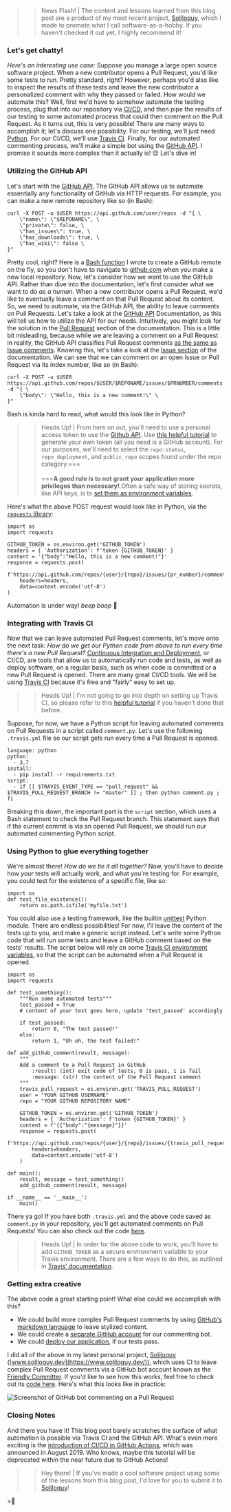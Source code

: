 >> News Flash! | The content and lessons learned from this blog post are a product of my most recent project, [Soliloquy](https://www.soliloquy.dev), which I made to promote what I call software-as-a-hobby. If you haven't checked it out yet, I highly recommend it!

### Let's get chatty!
_Here's an interesting use case:_  Suppose you manage a large open source software project. When a new contributor opens a Pull Request, you'd like some tests to run. Pretty standard, right?
However, perhaps you'd also like to inspect the results of these tests and leave the new contributor a personalized comment with why they passed or failed. How would we automate this? Well, first we'd have to somehow automate the testing process, plug that into our repository via [CI/CD](https://www.redhat.com/en/topics/devops/what-is-ci-cd), and then pipe the results of our testing to some automated process that could then comment on the Pull Request.
As it turns out, this is very possible! There are many ways to accomplish it; let's discuss one possibility. For our testing, we'll just need [Python](https://www.python.org/). For our CI/CD, we'll use [Travis CI](https://travis-ci.org/). Finally, for our automated commenting process, we'll make a simple bot using the [GitHub API](https://developer.github.com/v3/). I promise it sounds more complex than it actually is! 😊
Let's dive in!

### Utilizing the GitHub API
Let's start with the [GitHub API](https://developer.github.com/v3/). The GitHub API allows us to automate essentially any functionality of GitHub via HTTP requests. For example, you can make a new remote repository like so (in Bash):
```
curl -X POST -u $USER https://api.github.com/user/repos -d "{ \
    \"name\": \"$REPONAME\", \
    \"private\": false, \
    \"has_issues\": true, \
    \"has_downloads\": true, \
    \"has_wiki\": false \
}"
```
Pretty cool, right? Here is a [Bash function](https://github.com/wcarhart/konphig/blob/b36320f7d524fa5c1a1c5f2e5f1e4a8231814d09/.bash_functions/Linux/rcreate.sh) I wrote to create a GitHub remote on the fly, so you don't have to navigate to [github.com](https://github.com/) when you make a new local repository.
Now, let's consider how we want to use the GitHub API. Rather than dive into the documentation, let's first consider what we want to do _as a human_. When a new contributor opens a Pull Request, we'd like to eventually leave a comment on that Pull Request about its content. So, we need to automate, via the GitHub API, the ability to leave comments on Pull Requests.
Let's take a look at the [GitHub API](https://developer.github.com/v3/) Documentation, as this will tell us how to utilize the API for our needs. Intuitively, you might look for the solution in the [Pull Request](https://developer.github.com/v3/pulls/) section of the documentation. This is a little bit misleading, because while we are leaving a comment on a Pull Request in reality, the GitHub API classifies Pull Request comments [as the same as Issue comments](https://stackoverflow.com/questions/16744069/create-comment-on-pull-request/16744314#16744314).
Knowing this, let's take a look at the [Issue section](https://developer.github.com/v3/issues/) of the documentation. We can see that we can comment on an open Issue or Pull Request via its index number, like so (in Bash):
```
curl -X POST -u $USER https://api.github.com/repos/$USER/$REPONAME/issues/$PRNUMBER/comments -d "{ \
    \"body\": \"Hello, this is a new comment!\" \
}"
```
Bash is kinda hard to read, what would this look like in Python?
>> Heads Up! | From here on out, you'll need to use a personal access token to use the [Github API](https://github.blog/2013-05-16-personal-api-tokens/). Use [this helpful tutorial](https://help.github.com/en/articles/creating-a-personal-access-token-for-the-command-line) to generate your own token (all you need is a GitHub account). For our purposes, we'll need to select the `repo:status`, `repo_deployment`, and `public_repo` scopes found under the repo category.===<br><br>===**A good rule is to not grant your application more privileges than necessary!** Often a safe way of storing secrets, like API keys, is to [set them as environment variables](https://askubuntu.com/questions/58814/how-do-i-add-environment-variables/58826#58826).

Here's what the above POST request would look like in Python, via the [`requests` library](https://realpython.com/python-requests/):
```
import os
import requests

GITHUB_TOKEN = os.environ.get('GITHUB_TOKEN')
headers = { 'Authorization': f'token {GITHUB_TOKEN}' }
content = '{"body":"Hello, this is a new comment!"}'
response = requests.post(
    f'https://api.github.com/repos/{user}/{repo}/issues/{pr_number}/comments',
    headers=headers,
    data=content.encode('utf-8')
)
```
Automation is under way! _beep boop_  🤖

### Integrating with Travis CI
Now that we can leave automated Pull Request comments, let's move onto the next task: _How do we get our Python code from above to run every time there's a new Pull Request?_ 
[Continuous Integration and Deployment](https://www.redhat.com/en/topics/devops/what-is-ci-cd), or CI/CD, are tools that allow us to automatically run code and tests, as well as deploy software, on a regular basis, such as when code is committed or a new Pull Request is opened. There are many great CI/CD tools. We will be using [Travis CI](https://travis-ci.org/) because it's free and "fairly" easy to set up.
>> Heads Up! | I'm not going to go into depth on setting up Travis CI, so please refer to this [helpful tutorial](https://docs.travis-ci.com/user/tutorial/#to-get-started-with-travis-ci) if you haven't done that before.

Suppose, for now, we have a Python script for leaving automated comments on Pull Requests in a script called `comment.py`. Let's use the following `.travis.yml` file so our script gets run every time a Pull Request is opened.
```
language: python
python:
  - 3.7
install:
  - pip install -r requirements.txt
script:
  - if [[ $TRAVIS_EVENT_TYPE == "pull_request" && $TRAVIS_PULL_REQUEST_BRANCH != "master" ]] ; then python comment.py ; fi
```
Breaking this down, the important part is the `script` section, which uses a Bash statement to check the Pull Request branch. This statement says that if the current commit is via an opened Pull Request, we should run our automated commenting Python script.

### Using Python to glue everything together
We're almost there! _How do we tie it all together?_ 
Now, you'll have to decide how _your_ tests will actually work, and what you're testing for. For example, you could test for the existence of a specific file, like so:
```
import os
def test_file_existence():
    return os.path.isfile('myfile.txt')
```
You could also use a testing framework, like the builtin [unittest](https://docs.python.org/3/library/unittest.html) Python module. There are endless possibilities!
For now, I'll leave the content of the tests up to you, and make a generic script instead. Let's write some Python code that will run some tests and leave a GitHub comment based on the tests' results. The script below will rely on some [Travis CI environment variables](https://docs.travis-ci.com/user/environment-variables/#default-environment-variables), so that the script can be automated when a Pull Request is opened.
```
import os
import requests

def test_something():
    """Run some automated tests"""
    test_passed = True
    # content of your test goes here, update 'test_passed' accordingly

    if test_passed:
        return 0, "The test passed!"
    else:
        return 1, "Uh oh, the test failed!"

def add_github_comment(result, message):
    """
    Add a comment to a Pull Request in GitHub
        :result: (int) exit code of tests, 0 is pass, 1 is fail
        :message: (str) the content of the Pull Request comment
    """
    travis_pull_request = os.environ.get('TRAVIS_PULL_REQUEST')
    user = "YOUR GITHUB USERNAME"
    repo = "YOUR GITHUB REPOSITORY NAME"

    GITHUB_TOKEN = os.environ.get('GITHUB_TOKEN')
    headers = { 'Authorization': f'token {GITHUB_TOKEN}' }
    content = f'{{"body":"{message}"}}'
    response = requests.post(
        f'https://api.github.com/repos/{user}/{repo}/issues/{travis_pull_request}/comments',
        headers=headers,
        data=content.encode('utf-8')
    )

def main():
    result, message = test_something()
    add_github_comment(result, message)

if __name__ == '__main__':
    main()
```
There ya go! If you have both `.travis.yml` and the above code saved as `comment.py` in your repository, you'll get automated comments on Pull Requests! You can also check out the code [here](https://github.com/wcarhart/willcarh.art-snippets/blob/master/building-chatbots-for-github/snippet.py).
>> Heads Up! | In order for the above code to work, you'll have to add `GITHUB_TOKEN` as a secure environment variable to your Travis environment. There are a few ways to do this, as outlined in [Travis' documentation](https://docs.travis-ci.com/user/environment-variables/#defining-variables-in-repository-settings).


### Getting extra creative
The above code a great starting point! What else could we accomplish with this?
* We could build more complex Pull Request comments by using [GitHub's markdown language](https://guides.github.com/features/mastering-markdown/) to leave stylized content.
* We could create a [separate GitHub account](https://help.github.com/en/articles/types-of-github-accounts) for our commenting bot.
* We could [deploy our application](https://docs.travis-ci.com/user/deployment), if our tests pass.

I did all of the above in my latest personal project, [Soliloquy]({{src:project/soliloquy}}) ([www.soliloquy.dev](https://www.soliloquy.dev/)), which uses CI to leave complex Pull Request comments via a GitHub bot account known as the [Friendly Committer](https://github.com/friendly-committer). If you'd like to see how this works, feel free to check out its [code here](https://github.com/wcarhart/Soliloquy/blob/master/scripts/validate_content.py). Here's what this looks like in practice:

![Screenshot of GitHub bot commenting on a Pull Request]({{cdn:img/blog/building-chatbots-for-github/friendlycommitter.png}})<Friendly Committer commenting on a PR on GitHub>

### Closing Notes
And there you have it! This blog post barely scratches the surface of what automation is possible via Travis CI and the GitHub API. What's even more exciting is the [introduction of CI/CD in GitHub Actions](https://github.blog/2019-08-08-github-actions-now-supports-ci-cd/), which was announced in August 2019. Who knows, maybe this tutorial will be deprecated within the near future due to GitHub Actions!
>> Hey there! | If you've made a cool software project using some of the lessons from this blog post, I'd love for you to submit it to [Soliloquy](https://www.soliloquy.dev/)!

=🦉